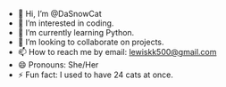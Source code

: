 - 👋 Hi, I’m @DaSnowCat
- 👀 I’m interested in coding.
- 🌱 I’m currently learning Python.
- 💞️ I’m looking to collaborate on projects.
- 📫 How to reach me by email: lewiskk500@gmail.com 
- 😄 Pronouns: She/Her
- ⚡ Fun fact: I used to have 24 cats at once.

<!---
DaSnowCat/DaSnowCat is a ✨ special ✨ repository because its `README.md` (this file) appears on your GitHub profile.
You can click the Preview link to take a look at your changes.
--->
